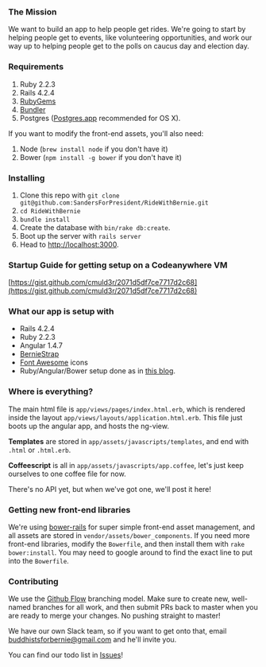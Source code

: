 ### The Mission

We want to build an app to help people get rides. We're going to start by helping people get to events, like volunteering opportunities,
and work our way up to helping people get to the polls on caucus day and election day.

### Requirements

1. Ruby 2.2.3
2. Rails 4.2.4
2. [RubyGems](https://rubygems.org/pages/download)
3. [Bundler](http://bundler.io/)
3. Postgres ([Postgres.app](http://postgresapp.com/) recommended for OS X).

If you want to modify the front-end assets, you'll also need:

1. Node (`brew install node` if you don't have it)
2. Bower (`npm install -g bower` if you don't have it)

### Installing

1. Clone this repo with `git clone git@github.com:SandersForPresident/RideWithBernie.git`
2. `cd RideWithBernie`
2. `bundle install`
4. Create the database with `bin/rake db:create`.
5. Boot up the server with `rails server`
5. Head to [http://localhost:3000](http://localhost:3000).


### Startup Guide for getting setup on a Codeanywhere VM

[https://gist.github.com/cmuld3r/2071d5df7ce7717d2c68](https://gist.github.com/cmuld3r/2071d5df7ce7717d2c68)


### What our app is setup with

- Rails 4.2.4
- Ruby 2.2.3
- Angular 1.4.7
- [BernieStrap](http://coders.forsanders.com/bootstrap/)
- [Font Awesome](http://fontawesome.io/get-started/) icons
- Ruby/Angular/Bower setup done as in [this blog](http://angular-rails.com/index.html).

### Where is everything?

The main html file is `app/views/pages/index.html.erb`, which is rendered inside the layout `app/views/layouts/application.html.erb`.
This file just boots up the angular app, and hosts the ng-view.

**Templates** are stored in `app/assets/javascripts/templates`, and end with `.html` or `.html.erb`.

**Coffeescript** is all in `app/assets/javascripts/app.coffee`, let's just keep ourselves to one coffee file for now.

There's no API yet, but when we've got one, we'll post it here!

### Getting new front-end libraries

We're using [bower-rails](https://github.com/rharriso/bower-rails/) for super simple front-end asset management,
and all assets are stored in `vendor/assets/bower_components`. If you need more front-end libraries, modify the `Bowerfile`, and then install them with `rake bower:install`. You may need to google around to find the exact line to put into the `Bowerfile`.

### Contributing

We use the [Github Flow](https://guides.github.com/introduction/flow/) branching model.
Make sure to create new, well-named branches for all work, and then submit PRs back to master when you are ready to merge your changes.
No pushing straight to master!

We have our own Slack team, so if you want to get onto that, email [buddhistsforbernie@gmail.com](mailto:buddhistsforbernie@gmail.com) and he'll invite you.

You can find our todo list in [Issues](https://github.com/kyletns/RideWithBernie/issues)!
